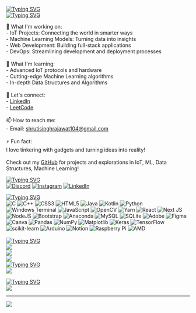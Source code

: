 [![Typing SVG](https://readme-typing-svg.herokuapp.com?font=Doto&weight=600&size=30&pause=1000&color=FFFFFF&width=900&lines=Hey+Folks!+Welcome+to+my+Github+Profile)](https://git.io/typing-svg)
<br>
[![Typing SVG](https://readme-typing-svg.herokuapp.com?font=Doto&weight=600&size=28&pause=1000&color=FFFFFF&width=550&lines=💫+About+Me)](https://git.io/typing-svg)

🔭 What I'm working on:<br>- IoT Projects: Connecting the world in smarter ways<br>- Machine Learning Models: Turning data into insights<br>- Web Development: Building full-stack applications<br>- DevOps: Streamlining development and deployment processes<br><br>🌱 What I'm learning:<br>- Advanced IoT protocols and hardware<br>- Cutting-edge Machine Learning algorithms<br>- In-depth Data Structures and Algorithms<br><br>💬 Let's connect:<br>- [LinkedIn](https://www.linkedin.com/in/shruti-singh-b90116229/)<br>- [LeetCode](https://leetcode.com/u/shrutisinghrajawat104/)<br><br>📫 How to reach me:<br>- Email: [shrutisinghrajawat104@gmail.com](mailto:shrutisinghrajawat104@gmail.com)<br><br>⚡ Fun fact:<br>I love tinkering with gadgets and turning ideas into reality!<br><br>Check out my [GitHub](https://github.com/rajawatshruti62) for projects and explorations in IoT, ML, Data Structures, Machine Learning!<br>


[![Typing SVG](https://readme-typing-svg.herokuapp.com?font=Doto&weight=600&size=28&pause=1000&color=FFFFFF&width=550&lines=🌐+Socials)](https://git.io/typing-svg)
<br>
[![Discord](https://img.shields.io/badge/Discord-%237289DA.svg?logo=discord&logoColor=white)](https://discord.gg/Shruti_Singh#2891) [![Instagram](https://img.shields.io/badge/Instagram-%23E4405F.svg?logo=Instagram&logoColor=white)](https://instagram.com/https://www.instagram.com/rajawatshruti62/) [![LinkedIn](https://img.shields.io/badge/LinkedIn-%230077B5.svg?logo=linkedin&logoColor=white)](https://linkedin.com/in/https://www.linkedin.com/in/shruti-singh-b90116229/) 

[![Typing SVG](https://readme-typing-svg.herokuapp.com?font=Doto&weight=600&size=28&pause=1000&color=FFFFFF&width=550&lines=💻+Tech+Stack)](https://git.io/typing-svg)
<br>
![C](https://img.shields.io/badge/c-%2300599C.svg?style=for-the-badge&logo=c&logoColor=white) ![C++](https://img.shields.io/badge/c++-%2300599C.svg?style=for-the-badge&logo=c%2B%2B&logoColor=white) ![CSS3](https://img.shields.io/badge/css3-%231572B6.svg?style=for-the-badge&logo=css3&logoColor=white) ![HTML5](https://img.shields.io/badge/html5-%23E34F26.svg?style=for-the-badge&logo=html5&logoColor=white) ![Java](https://img.shields.io/badge/java-%23ED8B00.svg?style=for-the-badge&logo=openjdk&logoColor=white) ![Kotlin](https://img.shields.io/badge/kotlin-%237F52FF.svg?style=for-the-badge&logo=kotlin&logoColor=white) ![Python](https://img.shields.io/badge/python-3670A0?style=for-the-badge&logo=python&logoColor=ffdd54) ![Windows Terminal](https://img.shields.io/badge/Windows%20Terminal-%234D4D4D.svg?style=for-the-badge&logo=windows-terminal&logoColor=white) ![JavaScript](https://img.shields.io/badge/javascript-%23323330.svg?style=for-the-badge&logo=javascript&logoColor=%23F7DF1E) ![OpenCV](https://img.shields.io/badge/opencv-%23white.svg?style=for-the-badge&logo=opencv&logoColor=white) ![Yarn](https://img.shields.io/badge/yarn-%232C8EBB.svg?style=for-the-badge&logo=yarn&logoColor=white) ![React](https://img.shields.io/badge/react-%2320232a.svg?style=for-the-badge&logo=react&logoColor=%2361DAFB) ![Next JS](https://img.shields.io/badge/Next-black?style=for-the-badge&logo=next.js&logoColor=white) ![NodeJS](https://img.shields.io/badge/node.js-6DA55F?style=for-the-badge&logo=node.js&logoColor=white) ![Bootstrap](https://img.shields.io/badge/bootstrap-%238511FA.svg?style=for-the-badge&logo=bootstrap&logoColor=white) ![Anaconda](https://img.shields.io/badge/Anaconda-%2344A833.svg?style=for-the-badge&logo=anaconda&logoColor=white) ![MySQL](https://img.shields.io/badge/mysql-4479A1.svg?style=for-the-badge&logo=mysql&logoColor=white) ![SQLite](https://img.shields.io/badge/sqlite-%2307405e.svg?style=for-the-badge&logo=sqlite&logoColor=white) ![Adobe](https://img.shields.io/badge/adobe-%23FF0000.svg?style=for-the-badge&logo=adobe&logoColor=white) ![Figma](https://img.shields.io/badge/figma-%23F24E1E.svg?style=for-the-badge&logo=figma&logoColor=white) ![Canva](https://img.shields.io/badge/Canva-%2300C4CC.svg?style=for-the-badge&logo=Canva&logoColor=white) ![Pandas](https://img.shields.io/badge/pandas-%23150458.svg?style=for-the-badge&logo=pandas&logoColor=white) ![NumPy](https://img.shields.io/badge/numpy-%23013243.svg?style=for-the-badge&logo=numpy&logoColor=white) ![Matplotlib](https://img.shields.io/badge/Matplotlib-%23ffffff.svg?style=for-the-badge&logo=Matplotlib&logoColor=black) ![Keras](https://img.shields.io/badge/Keras-%23D00000.svg?style=for-the-badge&logo=Keras&logoColor=white) ![TensorFlow](https://img.shields.io/badge/TensorFlow-%23FF6F00.svg?style=for-the-badge&logo=TensorFlow&logoColor=white) ![scikit-learn](https://img.shields.io/badge/scikit--learn-%23F7931E.svg?style=for-the-badge&logo=scikit-learn&logoColor=white) ![Arduino](https://img.shields.io/badge/-Arduino-00979D?style=for-the-badge&logo=Arduino&logoColor=white) ![Notion](https://img.shields.io/badge/Notion-%23000000.svg?style=for-the-badge&logo=notion&logoColor=white) ![Raspberry Pi](https://img.shields.io/badge/-Raspberry_Pi-C51A4A?style=for-the-badge&logo=Raspberry-Pi) ![AMD](https://img.shields.io/badge/AMD-%23000000.svg?style=for-the-badge&logo=amd&logoColor=white)
<br><br>
[![Typing SVG](https://readme-typing-svg.herokuapp.com?font=Doto&weight=600&size=28&pause=1000&color=FFFFFF&width=550&lines=📊+Stats)](https://git.io/typing-svg)
<br>
![](https://github-readme-stats.vercel.app/api?username=rajawatshruti62&theme=dark&hide_border=true&include_all_commits=true&count_private=false)<br/>
![](https://github-readme-streak-stats.herokuapp.com/?user=rajawatshruti62&theme=dark&hide_border=true)<br/>
![](https://github-readme-stats.vercel.app/api/top-langs/?username=rajawatshruti62&theme=dark&hide_border=true&include_all_commits=true&count_private=false&layout=compact)
<br>
[![Typing SVG](https://readme-typing-svg.herokuapp.com?font=Doto&weight=600&size=28&pause=1000&color=FFFFFF&width=550&lines=Motivation)](https://git.io/typing-svg)
<br>
![](https://quotes-github-readme.vercel.app/api?type=horizontal&theme=dark)

[![Typing SVG](https://readme-typing-svg.herokuapp.com?font=Doto&weight=600&size=28&pause=1000&color=FFFFFF&width=550&lines=🔝+Top+Contributed+Repo)](https://git.io/typing-svg)
<br>
![](https://github-contributor-stats.vercel.app/api?username=rajawatshruti62&limit=5&theme=dark&combine_all_yearly_contributions=true)

---
[![](https://visitcount.itsvg.in/api?id=rajawatshruti62&icon=1&color=0)](https://visitcount.itsvg.in)

<!-- Proudly created with GPRM ( https://gprm.itsvg.in ) -->
